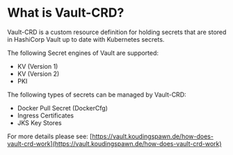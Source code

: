 # What is Vault-CRD?

Vault-CRD is a custom resource definition for holding secrets that are stored in HashiCorp Vault up to date with Kubernetes secrets.

The following Secret engines of Vault are supported:

* KV (Version 1)
* KV (Version 2)
* PKI

The following types of secrets can be managed by Vault-CRD:

* Docker Pull Secret (DockerCfg)
* Ingress Certificates
* JKS Key Stores

For more details please see: [https://vault.koudingspawn.de/how-does-vault-crd-work](https://vault.koudingspawn.de/how-does-vault-crd-work)

